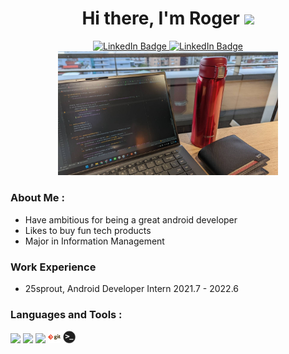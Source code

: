 <div id="header" align="center">
  <h1>
   Hi there, I'm Roger
   <img src="https://media.giphy.com/media/hvRJCLFzcasrR4ia7z/giphy.gif" width="30px"/>
  </h1>
  <div id="badges">
  <a href="https://medium.com/@rogerchang7904">
    <img src="https://img.shields.io/badge/Medium-black?style=for-the-badge&logo=medium&logoColor=white" alt="LinkedIn Badge"/>
  </a>
    
  <a href="https://www.linkedin.com/in/%E6%9F%8F%E6%99%BA-%E6%98%8C-60441221b">
    <img src="https://img.shields.io/badge/LinkedIn-blue?style=for-the-badge&logo=linkedin&logoColor=white" alt="LinkedIn Badge"/>
  </a>
  </div>
  <img src="banner.png" width="70%"/>
</div>

### About Me :
- Have ambitious for being a great android developer
- Likes to buy fun tech products
- Major in Information Management

### Work Experience
- 25sprout, Android Developer Intern 2021.7 - 2022.6

### Languages and Tools :
<code><img height="20" src="https://upload.wikimedia.org/wikipedia/commons/thumb/7/74/Kotlin_Icon.png/1200px-Kotlin_Icon.png"></code>
<code><img height="20" src="https://encrypted-tbn0.gstatic.com/images?q=tbn:ANd9GcQ_taDxkqCzfRfZPcE1UQsmnJpkecpV5b_u5g&usqp=CAU"></code>
<code><img height="20" src="https://cdn.iconscout.com/icon/free/png-256/firebase-3628772-3030134.png"></code>
<code><img height="20" src="https://raw.githubusercontent.com/github/explore/80688e429a7d4ef2fca1e82350fe8e3517d3494d/topics/git/git.png"></code>
<code><img height="20" src="https://raw.githubusercontent.com/github/explore/80688e429a7d4ef2fca1e82350fe8e3517d3494d/topics/terminal/terminal.png"></code>
